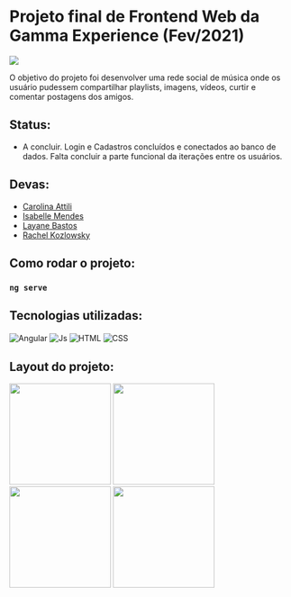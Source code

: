 # Projeto final de Frontend Web da Gamma Experience (Fev/2021)
 <img src="http://ForTheBadge.com/images/badges/built-with-love.svg">

O objetivo do projeto foi desenvolver uma rede social de música onde os usuário pudessem compartilhar playlists, imagens, vídeos, curtir e comentar postagens dos amigos.

## Status:
- A concluir. Login e Cadastros concluídos e conectados ao banco de dados. Falta concluir a parte funcional da iterações entre os usuários.

## Devas:
  - [Carolina Attili](https://github.com/carolsuelen)
  - [Isabelle Mendes](https://github.com/imendesm)
  - [Layane Bastos](https://github.com/LayaneB)
  - [Rachel Kozlowsky](https://github.com/rachelkozlowsky)
  

## Como rodar o projeto:
### `ng serve`

## Tecnologias utilizadas:

<div style="display:inline-block">
  <img align="center" alt="Angular" src="https://img.shields.io/badge/AngularJS-E23237?style=for-the-badge&logo=angularjs&logoColor=white">
  <img align="center" alt="Js"  src="https://img.shields.io/badge/TypeScript-007ACC?style=for-the-badge&logo=typescript&logoColor=white">
  <img align="center" alt="HTML"  src="https://img.shields.io/badge/HTML5-E34F26?style=for-the-badge&logo=html5&logoColor=white">
  <img align="center" alt="CSS" src="https://img.shields.io/badge/CSS3-1572B6?style=for-the-badge&logo=css3&logoColor=white">
</div>

## Layout do projeto:
<div style="display:inline-block">
  <img height="180em" src="https://raw.githubusercontent.com/LayaneB/imagens/main/idMusicInicial.png">

  <img height="180em" src="https://raw.githubusercontent.com/LayaneB/imagens/main/idMusicLogin.png">

  <img height="180em" src="https://raw.githubusercontent.com/LayaneB/imagens/main/idMusicCadastro.png">

  <img height="180em" src="https://raw.githubusercontent.com/LayaneB/imagens/main/idMusicFeed.png">
</div>

  
